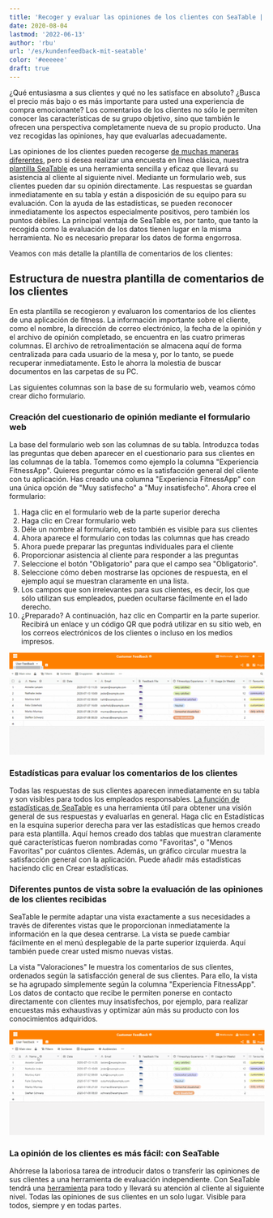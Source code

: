 ```yaml
---
title: 'Recoger y evaluar las opiniones de los clientes con SeaTable | SeaTable'
date: 2020-08-04
lastmod: '2022-06-13'
author: 'rbu'
url: '/es/kundenfeedback-mit-seatable'
color: '#eeeeee'
draft: true
---
```


¿Qué entusiasma a sus clientes y qué no les satisface en absoluto? ¿Busca el precio más bajo o es más importante para usted una experiencia de compra emocionante? Los comentarios de los clientes no sólo le permiten conocer las características de su grupo objetivo, sino que también le ofrecen una perspectiva completamente nueva de su propio producto. Una vez recogidas las opiniones, hay que evaluarlas adecuadamente.

Las opiniones de los clientes pueden recogerse [de muchas maneras diferentes](https://blog.hubspot.de/service/kundenfeedback), pero si desea realizar una encuesta en línea clásica, nuestra [plantilla SeaTable](https://seatable.io/es/vorlage/ku9n1tyosmmho-8trn7rdg/) es una herramienta sencilla y eficaz que llevará su asistencia al cliente al siguiente nivel. Mediante un formulario web, sus clientes pueden dar su opinión directamente. Las respuestas se guardan inmediatamente en su tabla y están a disposición de su equipo para su evaluación. Con la ayuda de las estadísticas, se pueden reconocer inmediatamente los aspectos especialmente positivos, pero también los puntos débiles. La principal ventaja de SeaTable es, por tanto, que tanto la recogida como la evaluación de los datos tienen lugar en la misma herramienta. No es necesario preparar los datos de forma engorrosa.

Veamos con más detalle la plantilla de comentarios de los clientes:

## Estructura de nuestra plantilla de comentarios de los clientes

En esta plantilla se recogieron y evaluaron los comentarios de los clientes de una aplicación de fitness. La información importante sobre el cliente, como el nombre, la dirección de correo electrónico, la fecha de la opinión y el archivo de opinión completado, se encuentra en las cuatro primeras columnas. El archivo de retroalimentación se almacena aquí de forma centralizada para cada usuario de la mesa y, por lo tanto, se puede recuperar inmediatamente. Esto le ahorra la molestia de buscar documentos en las carpetas de su PC.

Las siguientes columnas son la base de su formulario web, veamos cómo crear dicho formulario.

### Creación del cuestionario de opinión mediante el formulario web

La base del formulario web son las columnas de su tabla. Introduzca todas las preguntas que deben aparecer en el cuestionario para sus clientes en las columnas de la tabla. Tomemos como ejemplo la columna "Experiencia FitnessApp". Quieres preguntar cómo es la satisfacción general del cliente con tu aplicación. Has creado una columna "Experiencia FitnessApp" con una única opción de "Muy satisfecho" a "Muy insatisfecho". Ahora cree el formulario:

1. Haga clic en el formulario web de la parte superior derecha
2. Haga clic en Crear formulario web
3. Déle un nombre al formulario, esto también es visible para sus clientes
4. Ahora aparece el formulario con todas las columnas que has creado
5. Ahora puede preparar las preguntas individuales para el cliente
6. Proporcionar asistencia al cliente para responder a las preguntas
7. Seleccione el botón "Obligatorio" para que el campo sea "Obligatorio".
8. Seleccione cómo deben mostrarse las opciones de respuesta, en el ejemplo aquí se muestran claramente en una lista.
9. Los campos que son irrelevantes para sus clientes, es decir, los que sólo utilizan sus empleados, pueden ocultarse fácilmente en el lado derecho.
10. ¿Preparado? A continuación, haz clic en Compartir en la parte superior. Recibirá un enlace y un código QR que podrá utilizar en su sitio web, en los correos electrónicos de los clientes o incluso en los medios impresos.

![Formulario web de creación de comentarios de los clientes](images/Kundenfeedback-Formularerstellung-langsamer-1.gif)

### Estadísticas para evaluar los comentarios de los clientes

Todas las respuestas de sus clientes aparecen inmediatamente en su tabla y son visibles para todos los empleados responsables. [La función de estadísticas de SeaTable](https://seatable.io/es/docs/handbuch/seatable-nutzen/statistiken/) es una herramienta útil para obtener una visión general de sus respuestas y evaluarlas en general. Haga clic en Estadísticas en la esquina superior derecha para ver las estadísticas que hemos creado para esta plantilla. Aquí hemos creado dos tablas que muestran claramente qué características fueron nombradas como "Favoritas", o "Menos Favoritas" por cuántos clientes. Además, un gráfico circular muestra la satisfacción general con la aplicación. Puede añadir más estadísticas haciendo clic en Crear estadísticas.

### Diferentes puntos de vista sobre la evaluación de las opiniones de los clientes recibidas

SeaTable le permite adaptar una vista exactamente a sus necesidades a través de diferentes vistas que le proporcionan inmediatamente la información en la que desea centrarse. La vista se puede cambiar fácilmente en el menú desplegable de la parte superior izquierda. Aquí también puede crear usted mismo nuevas vistas.

La vista "Valoraciones" le muestra los comentarios de sus clientes, ordenados según la satisfacción general de sus clientes. Para ello, la vista se ha agrupado simplemente según la columna "Experiencia FitnessApp". Los datos de contacto que recibe le permiten ponerse en contacto directamente con clientes muy insatisfechos, por ejemplo, para realizar encuestas más exhaustivas y optimizar aún más su producto con los conocimientos adquiridos.

![](images/Kundenfeedback-unterschiedliche-Ansichten-langsamer-1.gif)

### La opinión de los clientes es más fácil: con SeaTable

Ahórrese la laboriosa tarea de introducir datos o transferir las opiniones de sus clientes a una herramienta de evaluación independiente. Con SeaTable tendrá una [herramienta](https://seatable.io/es/vorlage/ku9n1tyosmmho-8trn7rdg/) para todo y llevará su atención al cliente al siguiente nivel. Todas las opiniones de sus clientes en un solo lugar. Visible para todos, siempre y en todas partes.
